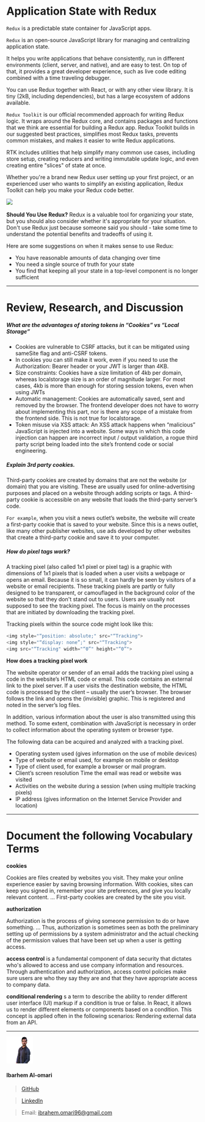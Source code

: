 Application State with Redux
===

`Redux` is a predictable state container for JavaScript apps.

`Redux` is an open-source JavaScript library for managing and centralizing application state.

It helps you write applications that behave consistently, run in different environments (client, server, and native), and are easy to test. On top of that, it provides a great developer experience, such as live code editing combined with a time traveling debugger.

You can use Redux together with React, or with any other view library. It is tiny (2kB, including dependencies), but has a large ecosystem of addons available.

`Redux Toolkit` is our official recommended approach for writing Redux logic. It wraps around the Redux core, and contains packages and functions that we think are essential for building a Redux app. Redux Toolkit builds in our suggested best practices, simplifies most Redux tasks, prevents common mistakes, and makes it easier to write Redux applications.

RTK includes utilities that help simplify many common use cases, including store setup, creating reducers and writing immutable update logic, and even creating entire "slices" of state at once.

Whether you're a brand new Redux user setting up your first project, or an experienced user who wants to simplify an existing application, Redux Toolkit can help you make your Redux code better.

![](https://miro.medium.com/max/1200/0*95tBOgxEPQAVq9YO.png)

**Should You Use Redux?**
Redux is a valuable tool for organizing your state, but you should also consider whether it's appropriate for your situation. Don't use Redux just because someone said you should - take some time to understand the potential benefits and tradeoffs of using it.

Here are some suggestions on when it makes sense to use Redux:

* You have reasonable amounts of data changing over time
* You need a single source of truth for your state
* You find that keeping all your state in a top-level component is no longer sufficient


---

Review, Research, and Discussion
===




##### What are the advantages of storing tokens in “Cookies” vs “Local Storage”

* Cookies are vulnerable to CSRF attacks, but it can be mitigated using sameSite flag and anti-CSRF tokens.
* In cookies you can still make it work, even if you need to use the Authorization: Bearer header or your JWT is larger than 4KB.
* Size constraints: Cookies have a size limitation of 4kb per domain, whereas localstorage size is an order of magnitude larger. For most cases, 4kb is more than enough for storing session tokens, even when using JWTs
* Automatic management: Cookies are automatically saved, sent and removed by the browser. The frontend developer does not have to worry about implementing this part, nor is there any scope of a mistake from the frontend side. This is not true for localstorage.
* Token misuse via XSS attack: An XSS attack happens when “malicious” JavaScript is injected into a website. Some ways in which this code injection can happen are incorrect input / output validation, a rogue third party script being loaded into the site’s frontend code or social engineering.

##### Explain 3rd party cookies.

Third-party cookies are created by domains that are not the website (or domain) that you are visiting. These are usually used for online-advertising purposes and placed on a website through adding scripts or tags. A third-party cookie is accessible on any website that loads the third-party server’s code.

`For example`, when you visit a news outlet’s website, the website will create a first-party cookie that is saved to your website. Since this is a news outlet, like many other publisher websites, use ads developed by other websites that create a third-party cookie and save it to your computer.

##### How do pixel tags work?
A tracking pixel (also called 1x1 pixel or pixel tag) is a graphic with dimensions of 1x1 pixels that is loaded when a user visits a webpage or opens an email. Because it is so small, it can hardly be seen by visitors of a website or email recipients. These tracking pixels are partly or fully designed to be transparent, or camouflaged in the background color of the website so that they don't stand out to users. Users are usually not supposed to see the tracking pixel. The focus is mainly on the processes that are initiated by downloading the tracking pixel.

Tracking pixels within the source code might look like this:
```JavaScript
<img style="“position: absolute;" src="“Tracking">
<img style="“display: none”;" src="“Tracking">
<img src="“Tracking" width="“0”" height="“0”">
```
**How does a tracking pixel work**

The website operator or sender of an email adds the tracking pixel using a code in the website’s HTML code or email. This code contains an external link to the pixel server. If a user visits the destination website, the HTML code is processed by the client – usually the user’s browser. The browser follows the link and opens the (invisible) graphic. This is registered and noted in the server’s log files.

In addition, various information about the user is also transmitted using this method. To some extent, combination with JavaScript is necessary in order to collect information about the operating system or browser type.

The following data can be acquired and analyzed with a tracking pixel.

* Operating system used (gives information on the use of mobile devices)
* Type of website or email used, for example on mobile or desktop
* Type of client used, for example a browser or mail program.
* Client’s screen resolution
Time the email was read or website was visited
* Activities on the website during a session (when using multiple tracking pixels)
* IP address (gives information on the Internet Service Provider and location)

---

Document the following Vocabulary Terms
===





**cookies**

Cookies are files created by websites you visit. They make your online experience easier by saving browsing information. With cookies, sites can keep you signed in, remember your site preferences, and give you locally relevant content. ... First-party cookies are created by the site you visit.

**authorization**


Authorization is the process of giving someone permission to do or have something. ... Thus, authorization is sometimes seen as both the preliminary setting up of permissions by a system administrator and the actual checking of the permission values that have been set up when a user is getting access.

**access control**
is a fundamental component of data security that dictates who's allowed to access and use company information and resources. Through authentication and authorization, access control policies make sure users are who they say they are and that they have appropriate access to company data.



**conditional rendering**
s a term to describe the ability to render different user interface (UI) markup if a condition is true or false. In React, it allows us to render different elements or components based on a condition. This concept is applied often in the following scenarios: Rendering external data from an API.



---

![](ibrahem.png) 
#### **Ibarhem Al-omari**
> [GitHub](https://github.com/ibrahemomari)

>[LinkedIn](https://www.linkedin.com/in/ibrahem-omari-5967a5198/)

> Email: ibrahem.omari96@gmail.com